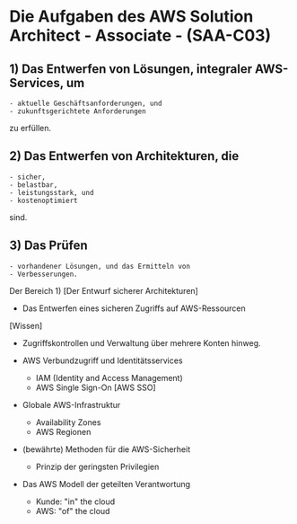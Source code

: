 # Die Aufgaben des AWS Solution Architect - Associate - (SAA-C03)

## 1) Das Entwerfen von Lösungen, integraler AWS-Services, um 
	
	- aktuelle Geschäftsanforderungen, und
	- zukunftsgerichtete Anforderungen 

zu erfüllen.

## 2) Das Entwerfen von Architekturen, die

	- sicher,
	- belastbar,
	- leistungsstark, und
	- kostenoptimiert

sind.

## 3) Das Prüfen

	- vorhandener Lösungen, und das Ermitteln von
	- Verbesserungen.


Der Bereich 1) [Der Entwurf sicherer Architekturen]

* Das Entwerfen eines sicheren Zugriffs auf AWS-Ressourcen

[Wissen]

+ Zugriffskontrollen und Verwaltung über mehrere Konten hinweg.
+ AWS Verbundzugriff und Identitätsservices

	- IAM (Identity and Access Management)
	- AWS Single Sign-On [AWS SSO]

+ Globale AWS-Infrastruktur

	- Availability Zones
	- AWS Regionen

+ (bewährte) Methoden für die AWS-Sicherheit

	- Prinzip der geringsten Privilegien

+ Das AWS Modell der geteilten Verantwortung

	- Kunde: "in" the cloud
	- AWS:   "of" the cloud
